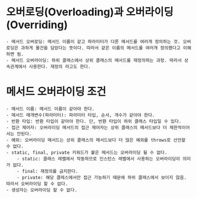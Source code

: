 # 오버로딩(Overloading)과 오버라이딩(Overriding)
    - 메서드 오버로딩: 메서드 이름이 같고 파라미터가 다른 메서드를 여러개 정의하는 것. 오버로딩은 과하게 물건을 담았다는 뜻이다. 따라서 같은 이름의 메서드를 여러개 정의했다고 이해하면 됨.
    - 메서드 오버라이딩: 하위 클래스에서 상위 클래스의 메서드를 재정의하는 과정. 따라서 상속관계에서 사용한다. 재정의 라고도 한다.

# 메서드 오버라이딩 조건
    - 메서드 이름: 메서드 이름이 같아야 한다.
    - 메서드 매개변수(파라미터): 파라미터 타입, 순서, 개수가 같아야 한다.
    - 반환 타입: 반환 타입이 같아야 한다. 단, 반환 타입이 하위 클래스 타입일 수 있다.
    - 접근 제어자: 오버라이딩 메서드의 접근 제어자는 상위 클래스의 메서드보다 더 제한적이어서는 안된다.
    - 예외: 오버라이딩 메서드는 상위 클래스의 메서드보다 더 많은 예외를 throws로 선언할 수 없다.
    - static, final, private 키워드가 붙은 메서드는 오버라이딩 될 수 없다.
        - static: 클래스 레벨에서 작동하므로 인스턴스 레벨에서 사용하는 오버라이딩이 의미가 없다.
        - final: 재정의를 금지한다.
        - private: 해당 클레스에서만 접근 가능하기 때문에 하위 클래스에서 보이지 않음. 따라서 오버라이딩 할 수 없다.
    - 생성자는 오버라이딩 할 수 없다.